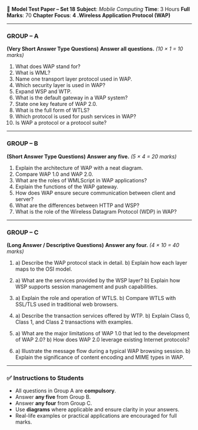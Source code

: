 📘 **Model Test Paper – Set 18**
**Subject**: *Mobile Computing*
**Time**: 3 Hours
**Full Marks**: 70
**Chapter Focus**: **4 .Wireless Application Protocol (WAP)**

---

### **GROUP – A**

**(Very Short Answer Type Questions)**
**Answer all questions.** *(10 × 1 = 10 marks)*

1. What does WAP stand for?
2. What is WML?
3. Name one transport layer protocol used in WAP.
4. Which security layer is used in WAP?
5. Expand WSP and WTP.
6. What is the default gateway in a WAP system?
7. State one key feature of WAP 2.0.
8. What is the full form of WTLS?
9. Which protocol is used for push services in WAP?
10. Is WAP a protocol or a protocol suite?

---

### **GROUP – B**

**(Short Answer Type Questions)**
**Answer any five.** *(5 × 4 = 20 marks)*

1. Explain the architecture of WAP with a neat diagram.
2. Compare WAP 1.0 and WAP 2.0.
3. What are the roles of WMLScript in WAP applications?
4. Explain the functions of the WAP gateway.
5. How does WAP ensure secure communication between client and server?
6. What are the differences between HTTP and WSP?
7. What is the role of the Wireless Datagram Protocol (WDP) in WAP?

---

### **GROUP – C**

**(Long Answer / Descriptive Questions)**
**Answer any four.** *(4 × 10 = 40 marks)*

1. a) Describe the WAP protocol stack in detail.
   b) Explain how each layer maps to the OSI model.

2. a) What are the services provided by the WSP layer?
   b) Explain how WSP supports session management and push capabilities.

3. a) Explain the role and operation of WTLS.
   b) Compare WTLS with SSL/TLS used in traditional web browsers.

4. a) Describe the transaction services offered by WTP.
   b) Explain Class 0, Class 1, and Class 2 transactions with examples.

5. a) What are the major limitations of WAP 1.0 that led to the development of WAP 2.0?
   b) How does WAP 2.0 leverage existing Internet protocols?

6. a) Illustrate the message flow during a typical WAP browsing session.
   b) Explain the significance of content encoding and MIME types in WAP.

---

### ✅ **Instructions to Students**

* All questions in Group A are **compulsory**.
* Answer **any five** from Group B.
* Answer **any four** from Group C.
* Use **diagrams** where applicable and ensure clarity in your answers.
* Real-life examples or practical applications are encouraged for full marks.

